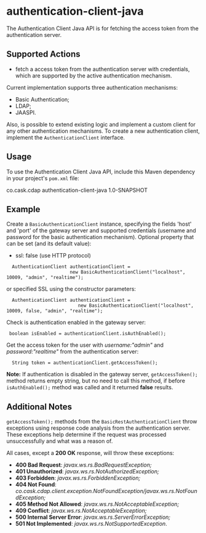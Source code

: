 authentication-client-java
==========================

The Authentication Client Java API is for fetching the access token from the authentication server.

## Supported Actions

 - fetch a access token from the authentication server with credentials, which are supported by the active 
 authentication mechanism.
 
 Current implementation supports three authentication mechanisms:
  - Basic Authentication;
  - LDAP;
  - JAASPI.
 
 Also, is possible to extend existing logic and implement a custom client for any other authentication 
 mechanisms. To create a new authentication client, implement the ```AuthenticationClient``` interface.   

## Usage

 To use the Authentication Client Java API, include this Maven dependency in your project's ```pom.xml``` file:
 
 <dependency>
  <groupId>co.cask.cdap</groupId>
  <artifactId>authentication-client-java</artifactId>
  <version>1.0-SNAPSHOT</version>
 </dependency>
 
## Example
   
 Create a ```BasicAuthenticationClient``` instance, specifying the fields 'host' and 'port' of the gateway server
 and supported credentials (username and password for the basic authentication mechanism). 
 Optional property that can be set (and its default value):
  
  - ssl: false (use HTTP protocol) 
 
 ```
   AuthenticationClient authenticationClient = 
                        new BasicAuthenticationClient("localhost", 10009, "admin", "realtime");
 ```
      
 or specified SSL using the constructor parameters:
 
 ```
   AuthenticationClient authenticationClient = 
                           new BasicAuthenticationClient("localhost", 10009, false, "admin", "realtime");
 ```
 
 Check is authentication enabled in the gateway server:
 
 ```
  boolean isEnabled = authenticationClient.isAuthEnabled();
 ```                      
 
 Get the access token for the user with *username:"admin"* and *password:"realtime"* from the authentication server:
 
 ```  
   String token = authenticationClient.getAccessToken();  
 ```
 
 **Note:** If authentication is disabled in the gateway server, ```getAccessToken();``` method returns empty string, 
 but no need to call this method, if before ```isAuthEnabled();``` method was called and it returned **false** results.
   
## Additional Notes
 
 ```getAccessToken();``` methods from the ```BasicRestAuthenticationClient``` throw exceptions using response code 
 analysis from the authentication server. These exceptions help determine if the request was processed unsuccessfully 
 and what was a reason of.
 
 All cases, except a **200 OK** response, will throw these exceptions:
 
  - **400 Bad Request**: *javax.ws.rs.BadRequestException;*   
  - **401 Unauthorized**: *javax.ws.rs.NotAuthorizedException;*
  - **403 Forbidden**: *javax.ws.rs.ForbiddenException;*
  - **404 Not Found**: *co.cask.cdap.client.exception.NotFoundException/javax.ws.rs.NotFoundException;*
  - **405 Method Not Allowed**: *javax.ws.rs.NotAcceptableException;*
  - **409 Conflict**: *javax.ws.rs.NotAcceptableException;*
  - **500 Internal Server Error**: *javax.ws.rs.ServerErrorException;*
  - **501 Not Implemented**: *javax.ws.rs.NotSupportedException*.